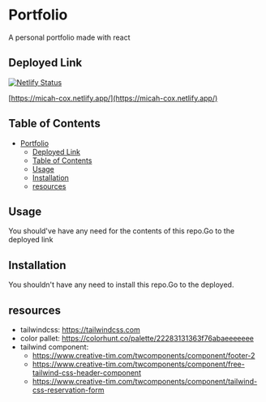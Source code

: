 # Portfolio
A personal portfolio made with react

## Deployed Link
 [![Netlify Status](https://api.netlify.com/api/v1/badges/eff3773c-8325-40ac-949f-20e5eecc683b/deploy-status)](https://app.netlify.com/sites/gentle-kitten-8b0b74/deploys)

 [https://micah-cox.netlify.app/](https://micah-cox.netlify.app/)


## Table of Contents
- [Portfolio](#portfolio)
  - [Deployed Link](#deployed-link)
  - [Table of Contents](#table-of-contents)
  - [Usage](#usage)
  - [Installation](#installation)
  - [resources](#resources)

## Usage
You should've have any need for the contents of this repo.Go to the deployed link 

## Installation
You shouldn't have any need to install this repo.Go to the deployed.

## resources
- tailwindcss: https://tailwindcss.com
- color pallet: https://colorhunt.co/palette/22283131363f76abaeeeeeee
- tailwind component:
  - https://www.creative-tim.com/twcomponents/component/footer-2
  - https://www.creative-tim.com/twcomponents/component/free-tailwind-css-header-component
  - https://www.creative-tim.com/twcomponents/component/tailwind-css-reservation-form
